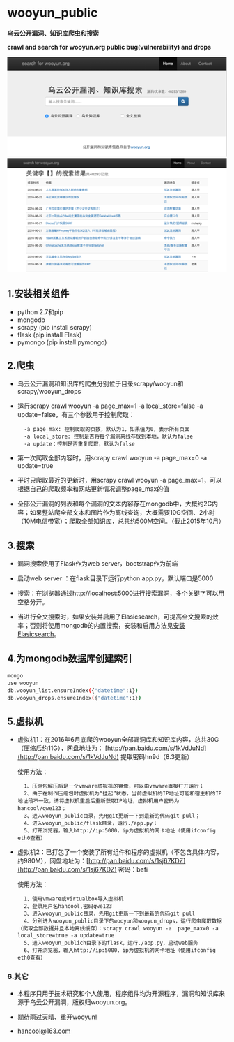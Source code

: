 # wooyun_public 
**乌云公开漏洞、知识库爬虫和搜索**

**crawl and search for wooyun.org public bug(vulnerability) and drops**

![index](index.png)
![search](search.png)

1.安装相关组件
--------
+ python 2.7和pip
+ mongodb
+ scrapy (pip install scrapy)
+ flask (pip install Flask)
+ pymongo (pip install pymongo) 

2.爬虫
--------

+ 乌云公开漏洞和知识库的爬虫分别位于目录scrapy/wooyun和scrapy/wooyun_drops

+ 运行scrapy crawl wooyun -a page_max=1  -a local_store=false -a update=false，有三个参数用于控制爬取：

	    -a page_max: 控制爬取的页数，默认为1，如果值为0，表示所有页面
	    -a local_store: 控制是否将每个漏洞离线存放到本地，默认为false  
	    -a update：控制是否重复爬取，默认为false
    
+ 第一次爬取全部内容时，用scrapy crawl wooyun -a page_max=0 -a update=true
  
+ 平时只爬取最近的更新时，用scrapy crawl wooyun -a page_max=1，可以根据自己的爬取频率和网站更新情况调整page_max的值
 
+ 全部公开漏洞的列表和每个漏洞的文本内容存在mongodb中，大概约2G内容；如果整站爬全部文本和图片作为离线查询，大概需要10G空间、2小时（10M电信带宽）；爬取全部知识库，总共约500M空间。（截止2015年10月）

3.搜索 
--------
+ 漏洞搜索使用了Flask作为web server，bootstrap作为前端

+ 启动web server ：在flask目录下运行python app.py，默认端口是5000

+ 搜索：在浏览器通过http://localhost:5000进行搜索漏洞，多个关键字可以用空格分开。

+ 当进行全文搜索时，如果安装并启用了Elasicsearch，可提高全文搜索的效率；否则将使用mongodb的内置搜索，安装和启用方法见[安装Elasicsearch](elasticsearch_install.md)。

4.为mongodb数据库创建索引
--------
```bash
mongo
use wooyun
db.wooyun_list.ensureIndex({"datetime":1})
db.wooyun_drops.ensureIndex({"datetime":1})
```

5.虚拟机
------

+ 虚拟机1：在2016年6月底爬的wooyun全部漏洞库和知识库内容，总共30G（压缩后约11G），网盘地址为： [http://pan.baidu.com/s/1kVdJuNd](http://pan.baidu.com/s/1kVdJuNd) 提取密码hn9d（8.3更新） 

	使用方法：
			
		1、压缩包解压后是一个vmware虚拟机的镜像，可以由vmware直接打开运行；
		2、由于在制作压缩包时虚拟机为“挂起”状态，当前虚拟机的IP地址可能和宿主机的IP地址段不一致，请将虚拟机重启后重新获取IP地址，虚拟机用户密码为hancool/qwe123；
		3、进入wooyun_public目录，先用git更新一下到最新的代码git pull；
		4、进入wooyun_public/flask目录，运行./app.py；
		5、打开浏览器，输入http://ip:5000，ip为虚拟机的网卡地址（使用ifconfig eth0查看）
		

+ 虚拟机2：已打包了一个安装了所有组件和程序的虚拟机（不包含具体内容，约980M），网盘地址为：[http://pan.baidu.com/s/1sj67KDZ](http://pan.baidu.com/s/1sj67KDZ) 密码：bafi
	
	使用方法：
		
		1、使用vmware或virtualbox导入虚拟机
		2、登录用户名hancool,密码qwe123
		3、进入wooyun_public目录，先用git更新一下到最新的代码git pull
		4、分别进入wooyun_public目录下的wooyun和wooyun_drops，运行爬虫爬取数据（爬取全部数据并且本地离线缓存）：scrapy crawl wooyun -a  page_max=0 -a local_store=true -a update=true
		5、进入wooyun_publich目录下的flask，运行./app.py，启动web服务
		6、打开浏览器，输入http://ip:5000，ip为虚拟机的网卡地址（使用ifconfig eth0查看）


### 6.其它

+ 本程序只用于技术研究和个人使用，程序组件均为开源程序，漏洞和知识库来源于乌云公开漏洞，版权归wooyun.org。

+ 期待雨过天晴、重开wooyun! 

+ hancool@163.com

